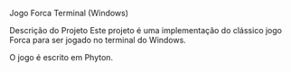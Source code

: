 Jogo Forca Terminal (Windows)



Descrição do Projeto
Este projeto é uma implementação do clássico jogo Forca para ser jogado no terminal do Windows. 

O jogo é escrito em Phyton.
